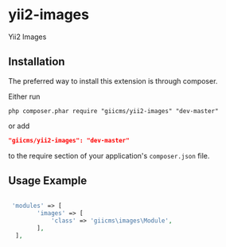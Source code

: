 yii2-images
=================

Yii2 Images

## Installation

The preferred way to install this extension is through composer.

Either run

```
php composer.phar require "giicms/yii2-images" "dev-master"
```
or add

```json
"giicms/yii2-images": "dev-master"
```

to the require section of your application's `composer.json` file.

## Usage Example
~~~php

 'modules' => [
        'images' => [
            'class' => 'giicms\images\Module',
        ],
  ],
~~~
